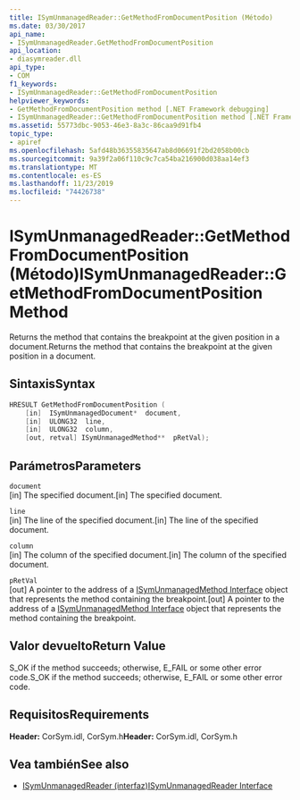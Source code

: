 ```yaml
---
title: ISymUnmanagedReader::GetMethodFromDocumentPosition (Método)
ms.date: 03/30/2017
api_name:
- ISymUnmanagedReader.GetMethodFromDocumentPosition
api_location:
- diasymreader.dll
api_type:
- COM
f1_keywords:
- ISymUnmanagedReader::GetMethodFromDocumentPosition
helpviewer_keywords:
- GetMethodFromDocumentPosition method [.NET Framework debugging]
- ISymUnmanagedReader::GetMethodFromDocumentPosition method [.NET Framework debugging]
ms.assetid: 55773dbc-9053-46e3-8a3c-86caa9d91fb4
topic_type:
- apiref
ms.openlocfilehash: 5afd48b36355835647ab8d06691f2bd2058b00cb
ms.sourcegitcommit: 9a39f2a06f110c9c7ca54ba216900d038aa14ef3
ms.translationtype: MT
ms.contentlocale: es-ES
ms.lasthandoff: 11/23/2019
ms.locfileid: "74426738"
---
```

# <a name="isymunmanagedreadergetmethodfromdocumentposition-method"></a><span data-ttu-id="d3f21-102">ISymUnmanagedReader::GetMethodFromDocumentPosition (Método)</span><span class="sxs-lookup"><span data-stu-id="d3f21-102">ISymUnmanagedReader::GetMethodFromDocumentPosition Method</span></span>
<span data-ttu-id="d3f21-103">Returns the method that contains the breakpoint at the given position in a document.</span><span class="sxs-lookup"><span data-stu-id="d3f21-103">Returns the method that contains the breakpoint at the given position in a document.</span></span>  
  
## <a name="syntax"></a><span data-ttu-id="d3f21-104">Sintaxis</span><span class="sxs-lookup"><span data-stu-id="d3f21-104">Syntax</span></span>  
  
```cpp  
HRESULT GetMethodFromDocumentPosition (  
    [in]  ISymUnmanagedDocument*  document,  
    [in]  ULONG32  line,  
    [in]  ULONG32  column,  
    [out, retval] ISymUnmanagedMethod**  pRetVal);  
```  
  
## <a name="parameters"></a><span data-ttu-id="d3f21-105">Parámetros</span><span class="sxs-lookup"><span data-stu-id="d3f21-105">Parameters</span></span>  
 `document`  
 <span data-ttu-id="d3f21-106">[in] The specified document.</span><span class="sxs-lookup"><span data-stu-id="d3f21-106">[in] The specified document.</span></span>  
  
 `line`  
 <span data-ttu-id="d3f21-107">[in] The line of the specified document.</span><span class="sxs-lookup"><span data-stu-id="d3f21-107">[in] The line of the specified document.</span></span>  
  
 `column`  
 <span data-ttu-id="d3f21-108">[in] The column of the specified document.</span><span class="sxs-lookup"><span data-stu-id="d3f21-108">[in] The column of the specified document.</span></span>  
  
 `pRetVal`  
 <span data-ttu-id="d3f21-109">[out] A pointer to the address of a [ISymUnmanagedMethod Interface](../../../../docs/framework/unmanaged-api/diagnostics/isymunmanagedmethod-interface.md) object that represents the method containing the breakpoint.</span><span class="sxs-lookup"><span data-stu-id="d3f21-109">[out] A pointer to the address of a [ISymUnmanagedMethod Interface](../../../../docs/framework/unmanaged-api/diagnostics/isymunmanagedmethod-interface.md) object that represents the method containing the breakpoint.</span></span>  
  
## <a name="return-value"></a><span data-ttu-id="d3f21-110">Valor devuelto</span><span class="sxs-lookup"><span data-stu-id="d3f21-110">Return Value</span></span>  
 <span data-ttu-id="d3f21-111">S_OK if the method succeeds; otherwise, E_FAIL or some other error code.</span><span class="sxs-lookup"><span data-stu-id="d3f21-111">S_OK if the method succeeds; otherwise, E_FAIL or some other error code.</span></span>  
  
## <a name="requirements"></a><span data-ttu-id="d3f21-112">Requisitos</span><span class="sxs-lookup"><span data-stu-id="d3f21-112">Requirements</span></span>  
 <span data-ttu-id="d3f21-113">**Header:** CorSym.idl, CorSym.h</span><span class="sxs-lookup"><span data-stu-id="d3f21-113">**Header:** CorSym.idl, CorSym.h</span></span>  
  
## <a name="see-also"></a><span data-ttu-id="d3f21-114">Vea también</span><span class="sxs-lookup"><span data-stu-id="d3f21-114">See also</span></span>

- [<span data-ttu-id="d3f21-115">ISymUnmanagedReader (interfaz)</span><span class="sxs-lookup"><span data-stu-id="d3f21-115">ISymUnmanagedReader Interface</span></span>](../../../../docs/framework/unmanaged-api/diagnostics/isymunmanagedreader-interface.md)
